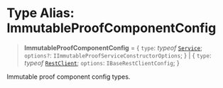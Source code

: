 # Type Alias: ImmutableProofComponentConfig

> **ImmutableProofComponentConfig** = \{ `type`: *typeof* [`Service`](../variables/ImmutableProofComponentType.md#service); `options?`: `IImmutableProofServiceConstructorOptions`; \} \| \{ `type`: *typeof* [`RestClient`](../variables/ImmutableProofComponentType.md#restclient); `options`: `IBaseRestClientConfig`; \}

Immutable proof component config types.
